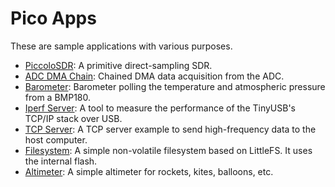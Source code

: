 # Pico Apps
These are sample applications with various purposes.

- [PiccoloSDR](/apps/piccolosdr): A primitive direct-sampling SDR.
- [ADC DMA Chain](/apps/adc_dma_chain): Chained DMA data acquisition from the ADC.
- [Barometer](/apps/barometer): Barometer polling the temperature and atmospheric pressure from a BMP180.
- [Iperf Server](/apps/iperf_server): A tool to measure the performance of the TinyUSB's TCP/IP stack over USB.
- [TCP Server](/apps/tcp_server): A TCP server example to send high-frequency data to the host computer.
- [Filesystem](/apps/filesystem): A simple non-volatile filesystem based on LittleFS. It uses the internal flash.
- [Altimeter](/apps/altimeter): A simple altimeter for rockets, kites, balloons, etc.